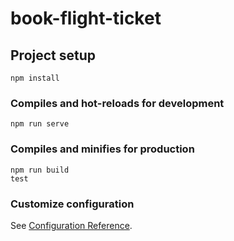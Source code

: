 # book-flight-ticket

## Project setup
```
npm install
```

### Compiles and hot-reloads for development
```
npm run serve
```

### Compiles and minifies for production
```
npm run build
test
```

### Customize configuration
See [Configuration Reference](https://cli.vuejs.org/config/).
